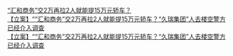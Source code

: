   
[“汇和商务”交2万再拉2人就能提15万元轿车？](http://www.dianyue.me/archives/854/1mtxcbf22nmwv293/)  
[【立案】““汇和商务”交2万再拉2人就能提15万元轿车？“久瑞集团”人去楼空警方已经介入调查](http://www.dianyue.me/archives/376/o3fq1ljk7rzi3xsm/)  
[【立案】““汇和商务”交2万再拉2人就能提15万元轿车？“久瑞集团”人去楼空警方已经介入调查](http://www.dianyue.me/archives/640/nktfvbvcnq80fvf5/)